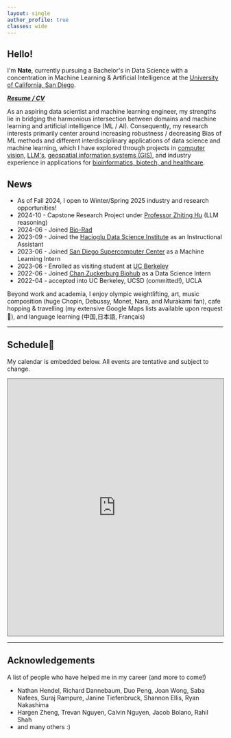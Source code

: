 ```yaml
---
layout: single
author_profile: true
classes: wide
---
```


## Hello!

I'm **Nate**, currently pursuing a Bachelor's in Data Science with a concentration in Machine Learning & Artificial Intelligence at the [University of California, San Diego](https://datascience.ucsd.edu/). 

***[Resume / CV](assets/pdfs/CV.pdf)***

As an aspiring data scientist and machine learning engineer, my strengths lie in bridging the harmonious intersection between domains and machine learning and artificial intelligence (ML / AI). Consequently, my research interests primarily center around increasing robustness / decreasing Bias of ML methods and different interdisciplinary applications of data science and machine learning, which I have explored through projects in [computer vision](https://natdosan.github.io/exploringcnn.pdf), [LLM's](/assets/pdfs/CSE_151B___PA5___Report.pdf), [geospatial information systems (GIS)](https://natdosan.github.io/A_Causal_Analysis_on_Public_Transportation_in_NYC.pdf), and industry experience in applications for <u>bioinformatics, biotech, and healthcare</u>. 
<!--
Currently, I am researching the usage of Retrieval-Augmented Generation for making LLM's more robust to geospatial information, advised by Professor [Ilya Zaslavsky](https://www.researchgate.net/profile/Ilya-Zaslavsky). I am also fortunate enough to receive mentorship from Professor [Julie Wartell](https://jwartell.ucsd.edu/) on another ML/GIS application-based research project.
-->

## News
- As of Fall 2024, I open to Winter/Spring 2025 industry and research opportunities!
- 2024-10 - Capstone Research Project under [Professor Zhiting Hu](https://zhiting.ucsd.edu/) (LLM reasoning)
- 2024-06 - Joined [Bio-Rad](https://www.bio-rad.com/)
- 2023-09 - Joined the [Hacioglu Data Science Institute](https://datascience.ucsd.edu) as an Instructional Assistant
- 2023-06 - Joined [San Diego Supercomputer Center](https://www.sdsc.edu/) as a Machine Learning Intern
- 2023-06 - Enrolled as visiting student at [UC Berkeley](https://www.berkeley.edu/)
- 2022-06 - Joined [Chan Zuckerburg Biohub](https://www.czbiohub.org/) as a Data Science Intern
- 2022-04 - accepted into UC Berkeley, UCSD (committed!), UCLA

Beyond work and academia, I enjoy olympic weightlifting, art, music composition (huge Chopin, Debussy, Monet, Nara, and Murakami fan), cafe hopping & travelling (my extensive Google Maps lists available upon request 🙂), and language learning (中国,日本語, Français)

---

## Schedule📅

My calendar is embedded below. All events are tentative and subject to change.

<iframe src="https://calendar.google.com/calendar/embed?src=nadelrosario%40ucsd.edu&ctz=America%2FLos_Angeles" style="border:solid 1px #777" width="100%" height="600" frameborder="0" scrolling="no"></iframe>

---

## Acknowledgements

A list of people who have helped me in my career (and more to come!)

- Nathan Hendel, Richard Dannebaum, Duo Peng, Joan Wong, Saba Nafees, Suraj Rampure, Janine Tiefenbruck, Shannon Ellis, Ryan Nakashima
- Hargen Zheng, Trevan Nguyen, Calvin Nguyen, Jacob Bolano, Rahil Shah
- and many others :)
